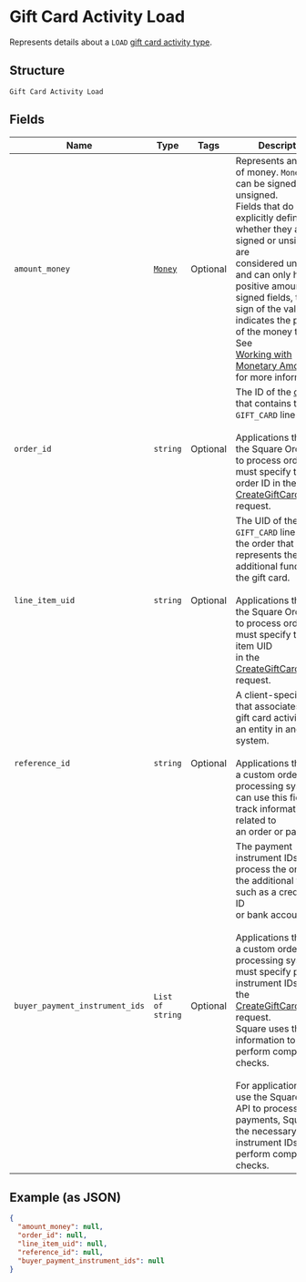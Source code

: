 
# Gift Card Activity Load

Represents details about a `LOAD` [gift card activity type](../../doc/models/gift-card-activity-type.md).

## Structure

`Gift Card Activity Load`

## Fields

| Name | Type | Tags | Description |
|  --- | --- | --- | --- |
| `amount_money` | [`Money`](../../doc/models/money.md) | Optional | Represents an amount of money. `Money` fields can be signed or unsigned.<br>Fields that do not explicitly define whether they are signed or unsigned are<br>considered unsigned and can only hold positive amounts. For signed fields, the<br>sign of the value indicates the purpose of the money transfer. See<br>[Working with Monetary Amounts](https://developer.squareup.com/docs/build-basics/working-with-monetary-amounts)<br>for more information. |
| `order_id` | `string` | Optional | The ID of the [order](../../doc/models/order.md) that contains the `GIFT_CARD` line item.<br><br>Applications that use the Square Orders API to process orders must specify the order ID in the<br>[CreateGiftCardActivity](../../doc/api/gift-card-activities.md#create-gift-card-activity) request. |
| `line_item_uid` | `string` | Optional | The UID of the `GIFT_CARD` line item in the order that represents the additional funds for the gift card.<br><br>Applications that use the Square Orders API to process orders must specify the line item UID<br>in the [CreateGiftCardActivity](../../doc/api/gift-card-activities.md#create-gift-card-activity) request. |
| `reference_id` | `string` | Optional | A client-specified ID that associates the gift card activity with an entity in another system.<br><br>Applications that use a custom order processing system can use this field to track information related to<br>an order or payment. |
| `buyer_payment_instrument_ids` | `List of string` | Optional | The payment instrument IDs used to process the order for the additional funds, such as a credit card ID<br>or bank account ID.<br><br>Applications that use a custom order processing system must specify payment instrument IDs in<br>the [CreateGiftCardActivity](../../doc/api/gift-card-activities.md#create-gift-card-activity) request.<br>Square uses this information to perform compliance checks.<br><br>For applications that use the Square Orders API to process payments, Square has the necessary<br>instrument IDs to perform compliance checks. |

## Example (as JSON)

```json
{
  "amount_money": null,
  "order_id": null,
  "line_item_uid": null,
  "reference_id": null,
  "buyer_payment_instrument_ids": null
}
```

